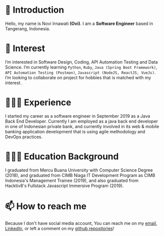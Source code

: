 # 👋 Introduction
Hello, my name is Novi Irnawati **(Ovi)**. I am a **Software Engineer** based in Tangerang, Indonesia.
  
# 👀 Interest
I’m interested in Software Design, Coding, API Automation Testing and Data Science. I’m currently learning `Python`, `Ruby`, `Java (Spring Boot Framework)`, `API Automation Testing (Postman)`, `Javascript (NodeJS, ReactJS, VueJs)`. I’m looking to collaborate on project for hobbies that is matched with my interest.
  
# 👩🏻‍💻 Experience
I started my career as a software engineer in September 2019 as a Java Back End Developer. Currently I am employed as a java back end developer in one of Indonesian private bank, and currently involved in its web & mobile banking application development that is using agile methodology and DevOps practices.
  
# 👩🏽‍🎓 Education Background
I graduated from Mercu Buana University with Computer Science Degree (2018), and graduated from CIMB Niaga IT Development Program as CIMB Indonesia's Management Trainee (2019), and also graduated from Hacktiv8's Fullstack Javascript Immersive Program (2019).
  
# 📫 How to reach me
Because I don't have social media account, You can reach me on my [email](mailto:novi.irnawati@gmail.com), [LinkedIn](https://id.linkedin.com/in/novi-irnawati), or left a comment on my [github repositories](https://github.com/noviirna?tab=repositories)!

